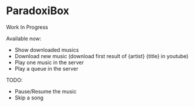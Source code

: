 # ParadoxiBox

Work In Progress

Available now:
- Show downloaded musics
- Download new music (download first result of {artist} {title} in youtube)
- Play one music in the server
- Play a queue in the server

TODO:
- Pause/Resume the music
- Skip a song
